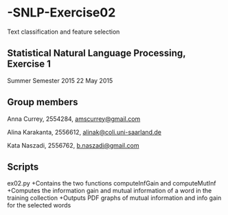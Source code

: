 # -SNLP-Exercise02
Text classification and feature selection

## Statistical Natural Language Processing, Exercise 1
Summer Semester 2015
22 May 2015

## Group members
Anna Currey, 2554284, amscurrey@gmail.com

Alina Karakanta, 2556612, alinak@coli.uni-saarland.de

Kata Naszadi, 2556762, b.naszadi@gmail.com

## Scripts
ex02.py
  +Contains the two functions computeInfGain and computeMutInf
  +Computes the information gain and mutual information of a word in the training collection
  +Outputs PDF graphs of mutual information and info gain for the selected words
